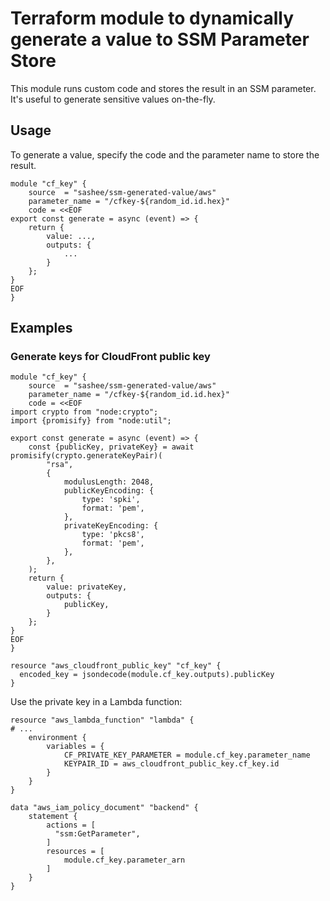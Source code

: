# Terraform module to dynamically generate a value to SSM Parameter Store

This module runs custom code and stores the result in an SSM parameter. It's useful to generate sensitive values on-the-fly.

## Usage

To generate a value, specify the code and the parameter name to store the result.

```
module "cf_key" {
    source  = "sashee/ssm-generated-value/aws"
    parameter_name = "/cfkey-${random_id.id.hex}"
    code = <<EOF
export const generate = async (event) => {
	return {
		value: ...,
		outputs: {
			...
		}
	};
}
EOF
}
```

## Examples

### Generate keys for CloudFront public key

```
module "cf_key" {
	source  = "sashee/ssm-generated-value/aws"
	parameter_name = "/cfkey-${random_id.id.hex}"
	code = <<EOF
import crypto from "node:crypto";
import {promisify} from "node:util";

export const generate = async (event) => {
	const {publicKey, privateKey} = await promisify(crypto.generateKeyPair)(
		"rsa",
		{
			modulusLength: 2048,
			publicKeyEncoding: {
				type: 'spki',
				format: 'pem',
			},
			privateKeyEncoding: {
				type: 'pkcs8',
				format: 'pem',
			},
		},
	);
	return {
		value: privateKey,
		outputs: {
			publicKey,
		}
	};
}
EOF
}

resource "aws_cloudfront_public_key" "cf_key" {
  encoded_key = jsondecode(module.cf_key.outputs).publicKey
}
```

Use the private key in a Lambda function:

```
resource "aws_lambda_function" "lambda" {
# ...
    environment {
        variables = {
            CF_PRIVATE_KEY_PARAMETER = module.cf_key.parameter_name
            KEYPAIR_ID = aws_cloudfront_public_key.cf_key.id
        }
    }
}

data "aws_iam_policy_document" "backend" {
    statement {
        actions = [
          "ssm:GetParameter",
        ]
        resources = [
            module.cf_key.parameter_arn
        ]
    }
}
```

